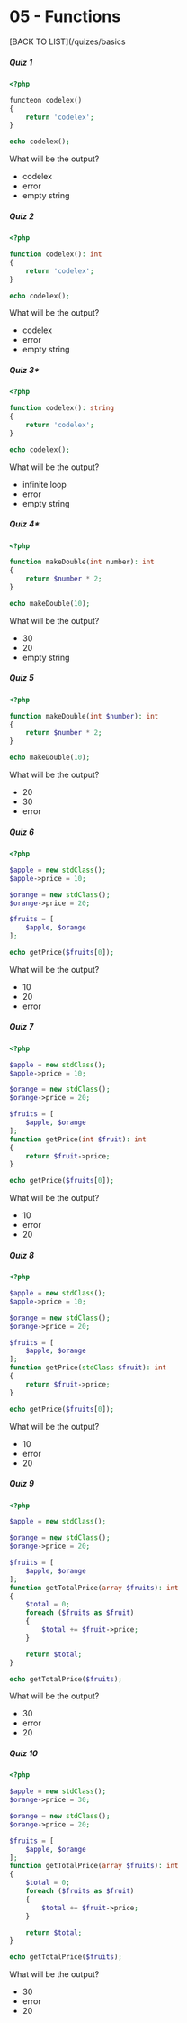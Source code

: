 # 05 - Functions

[BACK TO LIST](/quizes/basics

##### Quiz 1

```php
<?php

functeon codelex()
{
    return 'codelex';
}

echo codelex();
```

What will be the output?

- codelex
- error
- empty string

##### Quiz 2

```php
<?php

function codelex(): int
{
    return 'codelex';
}

echo codelex();
```

What will be the output?

- codelex
- error
- empty string

##### Quiz 3*

```php
<?php

function codelex(): string
{
    return 'codelex';
}

echo codelex();
```

What will be the output?

- infinite loop
- error
- empty string

##### Quiz 4*

```php
<?php

function makeDouble(int number): int
{
    return $number * 2;
}

echo makeDouble(10);
```

What will be the output?

- 30
- 20
- empty string

##### Quiz 5

```php
<?php

function makeDouble(int $number): int
{
    return $number * 2;
}

echo makeDouble(10);
```

What will be the output?

- 20
- 30
- error

##### Quiz 6

```php
<?php

$apple = new stdClass();
$apple->price = 10;

$orange = new stdClass();
$orange->price = 20;

$fruits = [
    $apple, $orange
];

echo getPrice($fruits[0]);
```

What will be the output?

- 10
- 20
- error

##### Quiz 7

```php
<?php

$apple = new stdClass();
$apple->price = 10;

$orange = new stdClass();
$orange->price = 20;

$fruits = [
    $apple, $orange
];
function getPrice(int $fruit): int
{
    return $fruit->price;
}

echo getPrice($fruits[0]);
```

What will be the output?

- 10
- error
- 20

##### Quiz 8

```php
<?php

$apple = new stdClass();
$apple->price = 10;

$orange = new stdClass();
$orange->price = 20;

$fruits = [
    $apple, $orange
];
function getPrice(stdClass $fruit): int
{
    return $fruit->price;
}

echo getPrice($fruits[0]);
```

What will be the output?

- 10
- error
- 20

##### Quiz 9

```php
<?php

$apple = new stdClass();

$orange = new stdClass();
$orange->price = 20;

$fruits = [
    $apple, $orange
];
function getTotalPrice(array $fruits): int
{
    $total = 0;
    foreach ($fruits as $fruit)
    {
        $total += $fruit->price;
    }

    return $total;
}

echo getTotalPrice($fruits);
```

What will be the output?

- 30
- error
- 20

##### Quiz 10

```php
<?php

$apple = new stdClass();
$orange->price = 30;

$orange = new stdClass();
$orange->price = 20;

$fruits = [
    $apple, $orange
];
function getTotalPrice(array $fruits): int
{
    $total = 0;
    foreach ($fruits as $fruit)
    {
        $total += $fruit->price;
    }

    return $total;
}

echo getTotalPrice($fruits);
```

What will be the output?

- 30
- error
- 20
